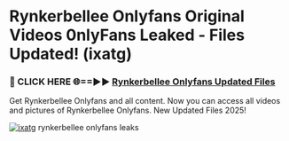# Rynkerbellee Onlyfans Original Videos 0nlyFans Leaked - Files Updated! (ixatg)

<h3>🔴 CLICK HERE 🌐==►► <a href="https://tinyurl.com/x26r9saj" rel="nofollow">Rynkerbellee Onlyfans Updated Files</a></h3>

Get Rynkerbellee Onlyfans and all content. Now you can access all videos and pictures of Rynkerbellee Onlyfans. New Updated Files 2025!

[![ixatg](https://i.imgur.com/LkgZPqh.gif)](https://tinyurl.com/x26r9saj)
rynkerbellee onlyfans leaks